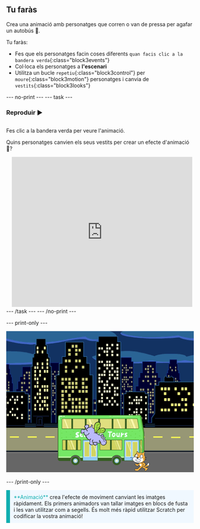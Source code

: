 ## Tu faràs

Crea una animació amb personatges que corren o van de pressa per agafar un autobús 🚌.

Tu faràs:
+ Fes que els personatges facin coses diferents `quan facis clic a la bandera verda`{:class="block3events"}
+ Col·loca els personatges a **l'escenari**
+ Utilitza un bucle `repetiu`{:class="block3control"} per `moure`{:class="block3motion"} personatges i canvia de `vestits`{:class="block3looks"}

--- no-print ---
--- task ---

### Reproduir ▶️
<div style="display: flex; flex-wrap: wrap">
<div style="flex-basis: 200px; flex-grow: 1">  

Fes clic a la bandera verda per veure l'animació. 

Quins personatges canvien els seus vestits per crear un efecte d'animació 🎥?
</div>
<div class="scratch-preview" style="margin-left: 15px;">
  <iframe allowtransparency="true" width="485" height="402" src="https://scratch.mit.edu/projects/embed/724160134/?autostart=false" frameborder="0"></iframe>
</div>
</div>
--- /task ---
--- /no-print ---

--- print-only ---

![El projecte finalitzat.](images/hippo-flies.png)

--- /print-only ---

<p style="border-left: solid; border-width:10px; border-color: #0faeb0; background-color: aliceblue; padding: 10px;">
<span style="color: #0faeb0">**Animació**</span> crea l'efecte de moviment canviant les imatges ràpidament. Els primers animadors van tallar imatges en blocs de fusta i les van utilitzar com a segells. És molt més ràpid utilitzar Scratch per codificar la vostra animació!
</p>
